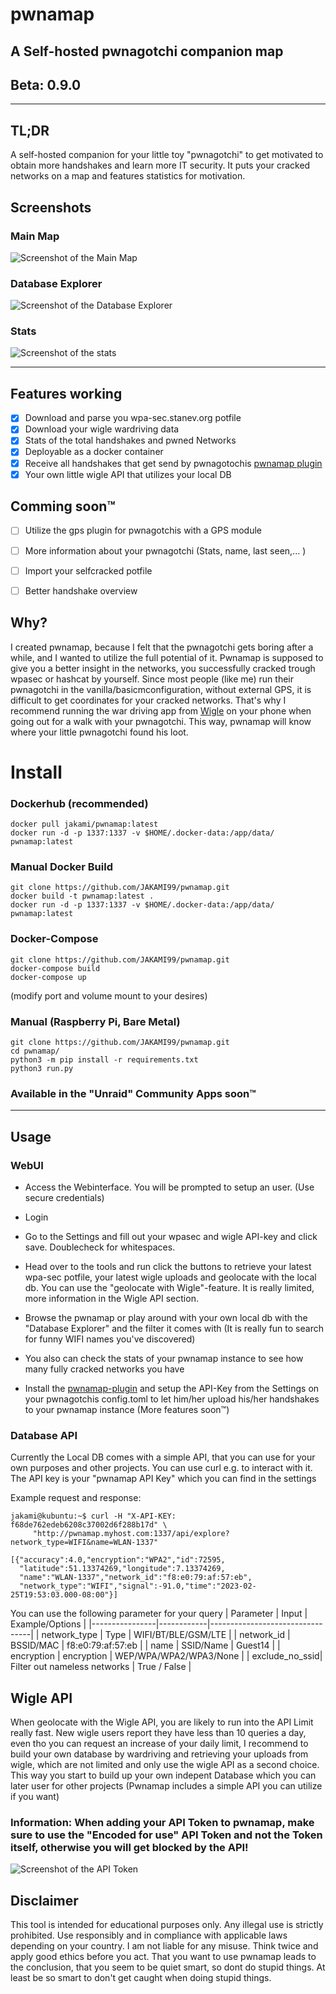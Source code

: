 # pwnamap
## A Self-hosted pwnagotchi companion map

## Beta: 0.9.0
---

## TL;DR
A self-hosted companion for your little toy "pwnagotchi" to get motivated to obtain more handshakes and learn more IT security. It puts your cracked networks on a map and features statistics for motivation.

## Screenshots
### Main Map
![Screenshot of the Main Map](/images/pwnamap_main.png)
### Database Explorer
![Screenshot of the Database Explorer](/images/pwnamap_db.png)
### Stats
![Screenshot of the stats](/images/pwnamap_stats.png)

---
## Features working
- [x] Download and parse you wpa-sec.stanev.org potfile
- [x] Download your wigle wardriving data
- [x] Stats of the total handshakes and pwned Networks
- [x] Deployable as a docker container
- [x] Receive all handshakes that get send by pwnagotochis [pwnamap plugin](https://github.com/JAKAMI99/pwnamap-plugin)
- [x] Your own little wigle API that utilizes your local DB

## Comming soon™
- [ ] Utilize the gps plugin for pwnagotchis with a GPS module
- [ ] More information about your pwnagotchi (Stats, name, last seen,... )
- [ ] Import your selfcracked potfile
- [ ] Better handshake overview



## Why?
I created pwnamap, because I felt that the pwnagotchi gets boring after a while, and I wanted to utilize the full potential of it.
Pwnamap is supposed to give you a better insight in the networks, you successfully cracked trough wpasec or hashcat by yourself.
Since most people (like me) run their pwnagotchi in the vanilla/basicmconfiguration, without external GPS, it is difficult to get coordinates for your cracked networks.
That's why I recommend running the war driving app from [Wigle](https://wigle.net/tools) on your phone when going out for a walk with your pwnagotchi. This way, pwnamap will know where your little pwnagotchi found his loot.


# Install

### Dockerhub  (recommended) 
```
docker pull jakami/pwnamap:latest
docker run -d -p 1337:1337 -v $HOME/.docker-data:/app/data/ pwnamap:latest
```
### Manual Docker Build
```
git clone https://github.com/JAKAMI99/pwnamap.git
docker build -t pwnamap:latest .
docker run -d -p 1337:1337 -v $HOME/.docker-data:/app/data/ pwnamap:latest
```
### Docker-Compose
```
git clone https://github.com/JAKAMI99/pwnamap.git
docker-compose build
docker-compose up
```
(modify port and volume mount to your desires)
### Manual (Raspberry Pi, Bare Metal)
```
git clone https://github.com/JAKAMI99/pwnamap.git
cd pwnamap/
python3 -m pip install -r requirements.txt
python3 run.py
```
### Available in the "Unraid" Community Apps soon™

---
## Usage

### WebUI
- Access the Webinterface.
You will be prompted to setup an user. (Use secure credentials)

- Login

- Go to the Settings and fill out your wpasec and wigle API-key and click save. Doublecheck for whitespaces.

- Head over to the tools and run click the buttons to retrieve your latest wpa-sec potfile, your latest wigle uploads and geolocate with the local db.
You can use the "geolocate with Wigle"-feature. It is really limited, more information in the Wigle API section.

- Browse the pwnamap or play around with your own local db with the "Database Explorer" and the filter it comes with (It is really fun to search for funny WIFI names you've discovered) 

- You also can check the stats of your pwnamap instance to see how many fully cracked networks you have 

- Install the [pwnamap-plugin](https://github.com/JAKAMI99/pwnamap-plugin) and setup the API-Key from the Settings on your pwnagotchis config.toml to let him/her upload his/her handshakes to your pwnamap instance (More features soon™)

### Database API

Currently the Local DB comes with a simple API, that you can use for your own purposes and other projects.
You can use curl e.g. to interact with it. The API key is your "pwnamap API Key" which you can find in the settings

Example request and response:

```
jakami@kubuntu:~$ curl -H "X-API-KEY: f68de762edeb6208c37002d6f288b17d" \
     "http://pwnamap.myhost.com:1337/api/explore?network_type=WIFI&name=WLAN-1337"

[{"accuracy":4.0,"encryption":"WPA2","id":72595,
  "latitude":51.13374269,"longitude":7.13374269,
  "name":"WLAN-1337","network_id":"f8:e0:79:af:57:eb",
  "network_type":"WIFI","signal":-91.0,"time":"2023-02-25T19:53:03.000-08:00"}]
```
You can use the following parameter for your query
| Parameter      | Input      |  Example/Options                |
|----------------|------------|---------------------------------|
| network_type   | Type       | WIFI/BT/BLE/GSM/LTE             |
| network_id     | BSSID/MAC  | f8:e0:79:af:57:eb               |
| name           | SSID/Name  | Guest14                         |
| encryption     | encryption | WEP/WPA/WPA2/WPA3/None          |
| exclude_no_ssid| Filter out nameless networks | True / False  |


## Wigle API
When geolocate with the Wigle API, you are likely to run into the API Limit really fast.
New wigle users report they have less than 10 queries a day, even tho you can request an increase of your daily limit, I recommend to build your own database by wardriving and retrieving your uploads from wigle, which are not limited and only use the wigle API as a second choice.
This way you start to build up your own indepent Database which you can later user for other projects (Pwnamap includes a simple API you can utilize if you want)
### Information: When adding your API Token to pwnamap, make sure to use the "Encoded for use" API Token and not the Token itself, otherwise you will get blocked by the API!

![Screenshot of the API Token](/images/WigleAPI.png)





## Disclaimer
This tool is intended for educational purposes only. Any illegal use is strictly prohibited. Use responsibly and in compliance with applicable laws depending on your country. I am not liable for any misuse. Think twice and apply good ethics before you act. That you want to use pwnamap leads to the conclusion, that you seem to be quiet smart, so dont do stupid things. At least be so smart to don't get caught when doing stupid things.
